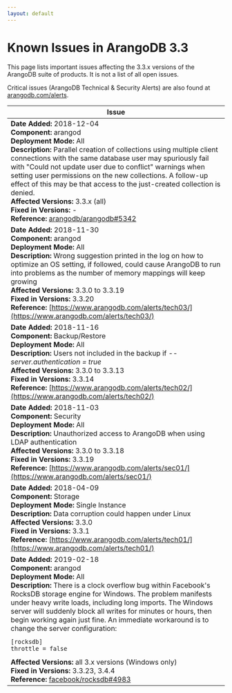 ```yaml
---
layout: default
---
```

Known Issues in ArangoDB 3.3
============================

This page lists important issues affecting the 3.3.x versions of the ArangoDB suite of products.
It is not a list of all open issues.

Critical issues (ArangoDB Technical & Security Alerts) are also found at [arangodb.com/alerts](https://www.arangodb.com/alerts/).

| Issue      |
|------------|
| **Date Added:** 2018-12-04 <br> **Component:** arangod <br> **Deployment Mode:** All <br> **Description:** Parallel creation of collections using multiple client connections with the same database user may spuriously fail with "Could not update user due to conflict" warnings when setting user permissions on the new collections. A follow-up effect of this may be that access to the just-created collection is denied. <br> **Affected Versions:** 3.3.x (all) <br> **Fixed in Versions:** - <br> **Reference:** [arangodb/arangodb#5342](https://github.com/arangodb/arangodb/issues/5342) |
| **Date Added:** 2018-11-30 <br> **Component:** arangod <br> **Deployment Mode:** All <br> **Description:** Wrong suggestion printed in the log on how to optimize an OS setting, if followed, could cause ArangoDB to run into problems as the number of memory mappings will keep growing <br> **Affected Versions:** 3.3.0 to 3.3.19 <br> **Fixed in Versions:** 3.3.20 <br> **Reference:** [https://www.arangodb.com/alerts/tech03/](https://www.arangodb.com/alerts/tech03/)  |
| **Date Added:** 2018-11-16 <br> **Component:** Backup/Restore <br> **Deployment Mode:** All <br> **Description:** Users not included in the backup if _--server.authentication = true_ <br> **Affected Versions:** 3.3.0 to 3.3.13 <br> **Fixed in Versions:** 3.3.14 <br> **Reference:** [https://www.arangodb.com/alerts/tech02/](https://www.arangodb.com/alerts/tech02/) |
| **Date Added:** 2018-11-03 <br> **Component:** Security <br> **Deployment Mode:** All <br> **Description:** Unauthorized access to ArangoDB when using LDAP authentication <br> **Affected Versions:** 3.3.0 to 3.3.18 <br> **Fixed in Versions:** 3.3.19 <br> **Reference:** [https://www.arangodb.com/alerts/sec01/](https://www.arangodb.com/alerts/sec01/)  |
| **Date Added:** 2018-04-09 <br> **Component:** Storage <br> **Deployment Mode:** Single Instance <br> **Description:** Data corruption could happen under Linux <br> **Affected Versions:** 3.3.0 <br> **Fixed in Versions:** 3.3.1 <br> **Reference:** [https://www.arangodb.com/alerts/tech01/](https://www.arangodb.com/alerts/tech01/)  |
| **Date Added:** 2019-02-18 <br> **Component:** arangod <br> **Deployment Mode:** All <br> **Description:** There is a clock overflow bug within Facebook's RocksDB storage engine for Windows. The problem manifests under heavy write loads, including long imports. The Windows server will suddenly block all writes for minutes or hours, then begin working again just fine. An immediate workaround is to change the server configuration: <pre><code>[rocksdb]&#13;throttle = false</code></pre> **Affected Versions:** all 3.x versions (Windows only) <br> **Fixed in Versions:** 3.3.23, 3.4.4 <br> **Reference:** [facebook/rocksdb#4983](https://github.com/facebook/rocksdb/issues/4983) |